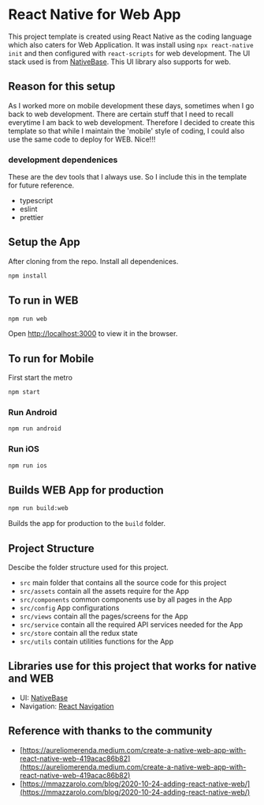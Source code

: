 # React Native for Web App

This project template is created using React Native as the coding language which also caters for Web Application.
It was install using `npx react-native init` and then configured with `react-scripts` for web development.
The UI stack used is from [NativeBase](https://nativebase.io/). This UI library also supports for web.

## Reason for this setup

As I worked more on mobile development these days, sometimes when I go back to web development. There are certain stuff that I need to recall everytime I am back to web development.
Therefore I decided to create this template so that while I maintain the 'mobile' style of coding, I could also use the same code to deploy for WEB.
Nice!!!

### development dependenices

These are the dev tools that I always use. So I include this in the template for future reference.

- typescript
- eslint
- prettier

## Setup the App

After cloning from the repo. Install all dependenices.

```bash
npm install
```

## To run in WEB

```bash
npm run web
```

Open [http://localhost:3000](http://localhost:3000) to view it in the browser.

## To run for Mobile

First start the metro

```bash
npm start
```

### Run Android

```bash
npm run android
```

### Run iOS

```bash
npm run ios
```

## Builds WEB App for production

```bash
npm run build:web
```

Builds the app for production to the `build` folder.

## Project Structure

Descibe the folder structure used for this project.

- `src` main folder that contains all the source code for this project
- `src/assets` contain all the assets require for the App
- `src/components` common components use by all pages in the App
- `src/config` App configurations
- `src/views` contain all the pages/screens for the App
- `src/service` contain all the required API services needed for the App
- `src/store` contain all the redux state
- `src/utils` contain utilities functions for the App

## Libraries use for this project that works for native and WEB

- UI: [NativeBase](https://nativebase.io/)
- Navigation: [React Navigation](https://reactnavigation.org/docs/getting-started)

## Reference with thanks to the community

- [https://aureliomerenda.medium.com/create-a-native-web-app-with-react-native-web-419acac86b82](https://aureliomerenda.medium.com/create-a-native-web-app-with-react-native-web-419acac86b82)
- [https://mmazzarolo.com/blog/2020-10-24-adding-react-native-web/](https://mmazzarolo.com/blog/2020-10-24-adding-react-native-web/)
